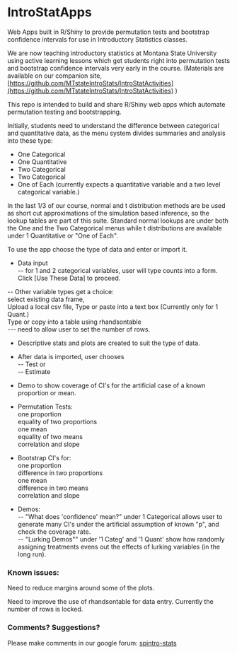 # IntroStatApps #

Web Apps built in R/Shiny to provide permutation tests and bootstrap confidence intervals for use in Introductory Statistics classes.


We are now teaching introductory statistics at Montana State
University using active learning lessons which get students right
into permutation tests and bootstrap confidence intervals very early
in the course.  (Materials are available on our companion site, [https://github.com/MTstateIntroStats/IntroStatActivities](https://github.com/MTstateIntroStats/IntroStatActivities) )  

This repo is intended to build and share R/Shiny web apps which automate
permutation testing and bootstrapping.  

Initially, students need to understand the difference between categorical and quantitative data, as the menu system divides summaries and analysis into these type:  
  - One Categorical  
  - One Quantitative  
  - Two Categorical  
  - Two Categorical  
  - One of Each  (currently expects a quantitative variable and a two level categorical variable.)

In the last 1/3  of our course, normal and t distribution methods are
be used as short cut approximations of the simulation based
inference, so the lookup tables are part of this suite.  Standard normal lookups are under both the One and the Two Categorical menus while t distributions are available under 1  Quantitative or "One of Each".

To use the app choose the type of data and enter or import it.

 * Data input  
  -- for 1 and 2 categorical variables, user will type counts into a form.  
      Click [Use These Data] to proceed.  

  -- Other variable types get a choice:  
     select existing data frame,   
     Upload a local csv file, 
     Type or paste into a text box (Currently only for 1 Quant.)  
     Type or copy into a table using rhandsontable  
       --- need to allow user to set the number of rows.

 * Descriptive stats and plots are created to suit the type of data.

 * After data is imported, user chooses  
  -- Test  or  
  -- Estimate  
 
 * Demo to show coverage of CI's for the artificial case of a known proportion or mean.  

 * Permutation Tests:  
   one proportion  
   equality of two proportions  
   one mean  
   equality of two means  
   correlation and slope  
   
 * Bootstrap CI's for:  
   one proportion  
   difference in two proportions  
   one mean  
   difference in two means  
   correlation and slope  

 *  Demos:  
  -- "What does 'confidence' mean?" under 1 Categorical allows user to generate many CI's under the artificial assumption of known "p", and check the coverage rate.  
  -- "Lurking Demos"" under '1 Categ' and '1 Quant' show how randomly assigning treatments evens out the effects of lurking variables (in the long run).  

### Known issues:  

  Need to reduce margins around some of the plots.  

  Need to improve the use of rhandsontable for data entry.  Currently the number of rows is locked. 

### Comments? Suggestions?  

 Please make comments in our google forum: [spintro-stats](https://groups.google.com/forum/#!forum/spintro-stats)

